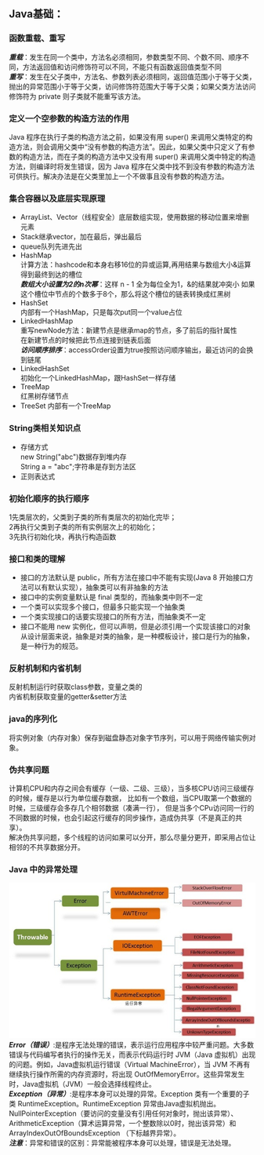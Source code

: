 ## Java基础： 
### 函数重载、重写
***重载***：发生在同一个类中，方法名必须相同，参数类型不同、个数不同、顺序不同，方法返回值和访问修饰符可以不同，不能只有函数返回值类型不同  
***重写***：发生在父子类中，方法名、参数列表必须相同，返回值范围小于等于父类，抛出的异常范围小于等于父类，访问修饰符范围大于等于父类；如果父类方法访问修饰符为 private 则子类就不能重写该方法。
### 定义一个空参数的构造方法的作用
Java 程序在执行子类的构造方法之前，如果没有用 super() 来调用父类特定的构造方法，则会调用父类中“没有参数的构造方法”。因此，如果父类中只定义了有参数的构造方法，而在子类的构造方法中又没有用 super() 来调用父类中特定的构造方法，则编译时将发生错误，因为 Java 程序在父类中找不到没有参数的构造方法可供执行。解决办法是在父类里加上一个不做事且没有参数的构造方法。 
### 集合容器以及底层实现原理  
* ArrayList、Vector（线程安全）底层数组实现，使用数据的移动位置来增删元素  
* Stack继承vector，加在最后，弹出最后  
* queue队列先进先出
* HashMap  
计算方法：hashcode和本身右移16位的异或运算,再用结果与数组大小&运算得到最终到达的槽位  
***数组大小设置为2的n次幂***：这样 n - 1 全为每位全为1，&的结果就冲突小
如果这个槽位中节点的个数多于8个，那么将这个槽位的链表转换成红黑树 
* HashSet  
内部有一个HashMap，只是每次put同一个value占位  
* LinkedHashMap  
重写newNode方法：新建节点是继承map的节点，多了前后的指针属性  
在新建节点的时候把此节点连接到链表后面  
***访问顺序排序***：accessOrder设置为true按照访问顺序输出，最近访问的会换到链尾  
* LinkedHashSet  
初始化一个LinkedHashMap，跟HashSet一样存储  
* TreeMap  
红黑树存储节点  
* TreeSet 
内部有一个TreeMap
### String类相关知识点
* 存储方式  
new String("abc")数据存到堆内存  
String a = "abc";字符串是存到方法区  
* 正则表达式
### 初始化顺序的执行顺序
1先类层次的，父类到子类的所有类层次的初始化完毕；    
2再执行父类到子类的所有实例层次上的初始化；  
3先执行初始化块，再执行构造函数  
### 接口和类的理解  
* 接口的方法默认是 public，所有方法在接口中不能有实现(Java 8 开始接口方法可以有默认实现），抽象类可以有非抽象的方法
* 接口中的实例变量默认是 final 类型的，而抽象类中则不一定
* 一个类可以实现多个接口，但最多只能实现一个抽象类
* 一个类实现接口的话要实现接口的所有方法，而抽象类不一定
* 接口不能用 new 实例化，但可以声明，但是必须引用一个实现该接口的对象 从设计层面来说，抽象是对类的抽象，是一种模板设计，接口是行为的抽象，是一种行为的规范。
### 反射机制和内省机制  
反射机制运行时获取class参数，变量之类的  
内省机制获取变量的getter&setter方法  
### java的序列化  
将实例对象（内存对象）保存到磁盘静态对象字节序列，可以用于网络传输实例对象。
### 伪共享问题
计算机CPU和内存之间会有缓存（一级、二级、三级），当多核CPU访问三级缓存的时候，缓存是以行为单位缓存数据，
比如有一个数组，当CPU取第一个数据的时候，三级缓存会多存几个相邻数据（凑满一行），
但是当多个CPu访问同一行的不同数据的时候，也会引起这行缓存的同步操作，造成伪共享（不是真正的共享）。  
解决伪共享问题，多个线程的访问如果可以分开，那么尽量分更开，即采用占位让相邻的不共享数据分开。
### Java 中的异常处理
![异常类](./imgs/1.png)  
***Error（错误）***:是程序无法处理的错误，表示运行应用程序中较严重问题。大多数错误与代码编写者执行的操作无关，而表示代码运行时 JVM（Java 虚拟机）出现的问题。例如，Java虚拟机运行错误（Virtual MachineError），当 JVM 不再有继续执行操作所需的内存资源时，将出现 OutOfMemoryError。这些异常发生时，Java虚拟机（JVM）一般会选择线程终止。  
***Exception（异常）***:是程序本身可以处理的异常。Exception 类有一个重要的子类 RuntimeException。RuntimeException 异常由Java虚拟机抛出。NullPointerException（要访问的变量没有引用任何对象时，抛出该异常）、ArithmeticException（算术运算异常，一个整数除以0时，抛出该异常）和 ArrayIndexOutOfBoundsException （下标越界异常）。  
***注意***：异常和错误的区别：异常能被程序本身可以处理，错误是无法处理。